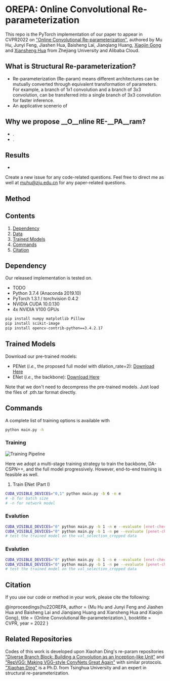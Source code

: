 # OREPA: Online Convolutional Re-parameterization
This repo is the PyTorch implementation of our paper to appear in CVPR2022 on ["Online Convolutional Re-parameterization"](https://arxiv.org/abs/TODO), authored by
Mu Hu, Junyi Feng, Jiashen Hua, Baisheng Lai, Jianqiang Huang, [Xiaojin Gong](https://person.zju.edu.cn/en/gongxj) and [Xiansheng Hua](https://damo.alibaba.com/labs/city-brain) from Zhejiang University and Alibaba Cloud.

## What is Structural Re-parameterization?
+ Re-parameterization (Re-param) means different architectures can be mutually converted through equivalent transformation of parameters. For example, a branch of 1x1 convolution and a branch of 3x3 convolution, can be transferred into a single branch of 3x3 convolution for faster inference.
+ An applicative scenerio of

## Why we propose __O__nline __RE__-__PA__ram?
+ .
+ .

## Results
+

Create a new issue for any code-related questions. Feel free to direct me as well at muhu@zju.edu.cn for any paper-related questions.

## Method


## Contents
1. [Dependency](#dependency)
0. [Data](#data)
0. [Trained Models](#trained-models)
0. [Commands](#commands)
0. [Citation](#citation)


## Dependency
Our released implementation is tested on.
+ TODO
+ Python 3.7.4 (Anaconda 2019.10)
+ PyTorch 1.3.1 / torchvision 0.4.2
+ NVIDIA CUDA 10.0.130
+ 4x NVIDIA V100 GPUs

```bash
pip install numpy matplotlib Pillow
pip install scikit-image
pip install opencv-contrib-python==3.4.2.17
```

## Trained Models
Download our pre-trained models:
- PENet (*i.e.*, the proposed full model with dilation_rate=2): [Download Here](https://drive.google.com/file/d/1RDdKlKJcas-G5OA49x8OoqcUDiYYZgeM/view?usp=sharing)
- ENet (*i.e.*, the backbone): [Download Here](https://drive.google.com/file/d/1TRVmduAnrqDagEGKqbpYcKCT307HVQp1/view?usp=sharing)

 Note that we don't need to decompress the pre-trained models. Just load the files of .pth.tar format directly.

## Commands
A complete list of training options is available with
```bash
python main.py -h
```
### Training
![Training Pipeline](https://github.com/JUGGHM/PENet_ICRA2021/blob/main/images/Training.png "Training")

Here we adopt a multi-stage training strategy to train the backbone, DA-CSPN++, and the full model progressively. However, end-to-end training is feasible as well.

1. Train ENet (Part Ⅰ)
```bash
CUDA_VISIBLE_DEVICES="0,1" python main.py -b 6 -n e
# -b for batch size
# -n for network model
```


### Evalution
```bash
CUDA_VISIBLE_DEVICES="0" python main.py -b 1 -n e --evaluate [enet-checkpoint-path]
CUDA_VISIBLE_DEVICES="0" python main.py -b 1 -n pe --evaluate [penet-checkpoint-path]
# test the trained model on the val_selection_cropped data
```

### Evalution
```bash
CUDA_VISIBLE_DEVICES="0" python main.py -b 1 -n e --evaluate [enet-checkpoint-path]
CUDA_VISIBLE_DEVICES="0" python main.py -b 1 -n pe --evaluate [penet-checkpoint-path]
# test the trained model on the val_selection_cropped data
```



## Citation
If you use our code or method in your work, please cite the following:

  @inproceedings{hu22OREPA,
    author = {Mu Hu and Junyi Feng and Jiashen Hua and Baisheng Lai and Jianqiang Huang and Xiansheng Hua and Xiaojin Gong},
    title = {Online Convolutional Re-parameterization.},
    booktitle = CVPR,
    year = 2022
  }

## Related Repositories
Codes of this work is developed upon Xiaohan Ding's re-param repositories ["Diverse Branch Block: Building a Convolution as an Inception-like Unit"](https://github.com/DingXiaoH/DiverseBranchBlock) and ["RepVGG: Making VGG-style ConvNets Great Again"](https://github.com/DingXiaoH/RepVGG) with similar protocols. ["Xiaohan Ding"](https://scholar.google.com/citations?user=CIjw0KoAAAAJ&hl=en) is a Ph.D. from Tsinghua University and an expert in structural re-parameterization.

